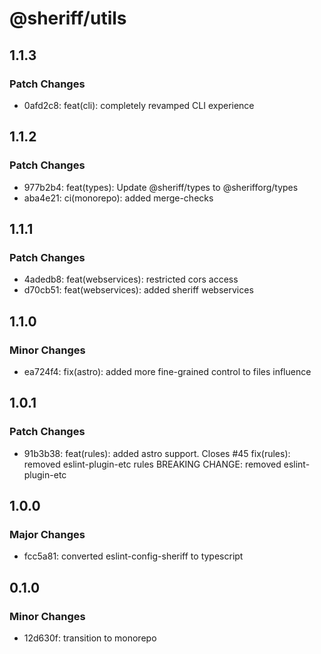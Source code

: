 # @sheriff/utils

## 1.1.3

### Patch Changes

- 0afd2c8: feat(cli): completely revamped CLI experience

## 1.1.2

### Patch Changes

- 977b2b4: feat(types): Update @sheriff/types to @sherifforg/types
- aba4e21: ci(monorepo): added merge-checks

## 1.1.1

### Patch Changes

- 4adedb8: feat(webservices): restricted cors access
- d70cb51: feat(webservices): added sheriff webservices

## 1.1.0

### Minor Changes

- ea724f4: fix(astro): added more fine-grained control to files influence

## 1.0.1

### Patch Changes

- 91b3b38: feat(rules): added astro support. Closes #45
  fix(rules): removed eslint-plugin-etc rules
  BREAKING CHANGE: removed eslint-plugin-etc

## 1.0.0

### Major Changes

- fcc5a81: converted eslint-config-sheriff to typescript

## 0.1.0

### Minor Changes

- 12d630f: transition to monorepo

